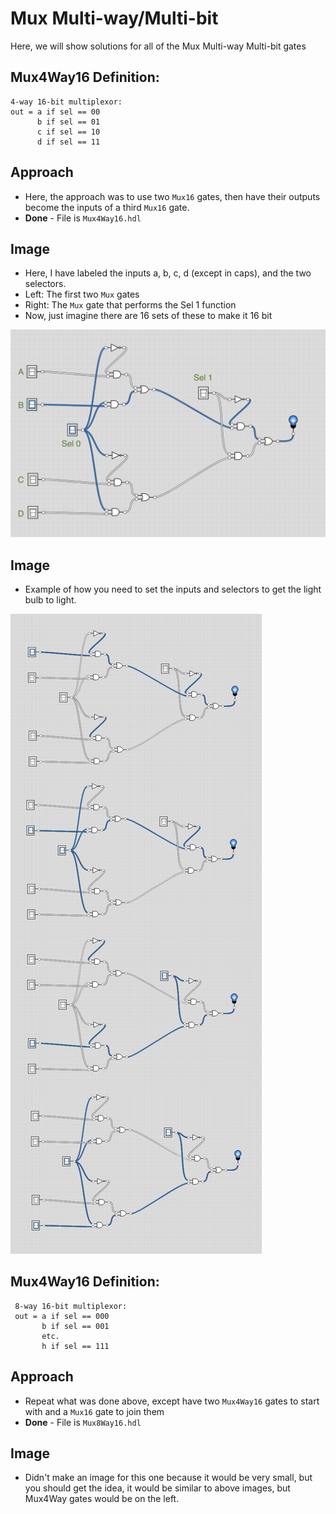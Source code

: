 # Mux Multi-way/Multi-bit
Here, we will show solutions for all of the Mux Multi-way Multi-bit gates

##  Mux4Way16 Definition:
```
4-way 16-bit multiplexor:
out = a if sel == 00
      b if sel == 01
      c if sel == 10
      d if sel == 11
```

## Approach
- Here, the approach was to use two `Mux16` gates, then have their outputs become the inputs of a third `Mux16` gate.
- **Done** - File is `Mux4Way16.hdl`

## Image
- Here, I have labeled the inputs a, b, c, d (except in caps), and the two selectors.
- Left: The first two `Mux` gates
- Right: The `Mux` gate that performs the Sel 1 function
- Now, just imagine there are 16 sets of these to make it 16 bit

!["Mux4Way16 Gate"](../img/project-01.9-Mux4Way16.png)

## Image
- Example of how you need to set the inputs and selectors to get the light bulb to light.

!["Mux4Way16 Gate"](../img/project-01.9-Mux4Way16-b.png)

##  Mux4Way16 Definition:
```
 8-way 16-bit multiplexor:
 out = a if sel == 000
       b if sel == 001
       etc.
       h if sel == 111
```

## Approach
- Repeat what was done above, except have two `Mux4Way16` gates to start with and a `Mux16` gate to join them
- **Done** - File is `Mux8Way16.hdl`

## Image
- Didn't make an image for this one because it would be very small, but you should get the idea, it would be similar to above images, but Mux4Way gates would be on the left.
